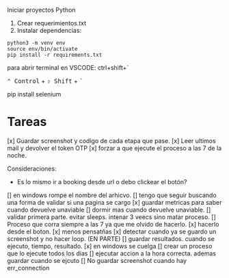 Iniciar proyectos Python

1. Crear requerimientos.txt
2. Instalar dependencias:
```console
python3 -m venv env
source env/bin/activate 
pip install -r requirements.txt
```

para abrir terminal en VSCODE: ctrl+shift+`

<kbd>⌃ Control</kbd> + <kbd>⇧ Shift</kbd> + <kbd>`</kbd>

pip install selenium

# Tareas
[x] Guardar screenshot y codigo de cada etapa que pase.
[x] Leer ultimos mail y devolver el token OTP
[x] forzar a que ejecute el proceso a las 7 de la noche.

Consideraciones:
* Es lo mismo ir a booking desde url o debo clickear el botón?

[] en windows rompe el nombre del arhicvo.
[] tengo que seguir buscando una forma de validar si una pagina se cargo
[x] guardar metricas para saber cuando devuelve unaviable 
[] dormir mas cuando devuelve unaviable.
[] validar primera parte. evitar sleeps. intenar 3 veecs sino matar proceso.
[] Proceso que corra siempre a las 7 ya que me olvido de hacerlo.
[x] hacerlo desde el boton.
[x] menos pensatñas
[x] detectar cuando ya se guardo un screenshot y no hacer loop. (EN PARTE)
[] guardar resultados. cuando se ejecuto, tiempo, resultado.
[x] en windows se cuelga
[] crear un proceso que lo ejecute todos los dias
[] ejecutar accion a la hora correcta. ademas guardar cuando se ejcuto
[] No guardar screenshot cuando hay err_connection 



